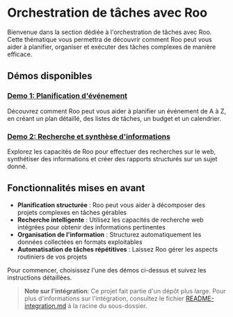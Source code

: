 # Orchestration de tâches avec Roo

Bienvenue dans la section dédiée à l'orchestration de tâches avec Roo. Cette thématique vous permettra de découvrir comment Roo peut vous aider à planifier, organiser et exécuter des tâches complexes de manière efficace.

## Démos disponibles

### [Demo 1: Planification d'événement](./demo-1-planification/README.md)
Découvrez comment Roo peut vous aider à planifier un événement de A à Z, en créant un plan détaillé, des listes de tâches, un budget et un calendrier.

### [Demo 2: Recherche et synthèse d'informations](./demo-2-recherche/README.md)
Explorez les capacités de Roo pour effectuer des recherches sur le web, synthétiser des informations et créer des rapports structurés sur un sujet donné.

## Fonctionnalités mises en avant

- **Planification structurée** : Roo peut vous aider à décomposer des projets complexes en tâches gérables
- **Recherche intelligente** : Utilisez les capacités de recherche web intégrées pour obtenir des informations pertinentes
- **Organisation de l'information** : Structurez automatiquement les données collectées en formats exploitables
- **Automatisation de tâches répétitives** : Laissez Roo gérer les aspects routiniers de vos projets

Pour commencer, choisissez l'une des démos ci-dessus et suivez les instructions détaillées.

> **Note sur l'intégration**: Ce projet fait partie d'un dépôt plus large. Pour plus d'informations sur l'intégration, consultez le fichier [README-integration.md](../README-integration.md) à la racine du sous-dossier.
